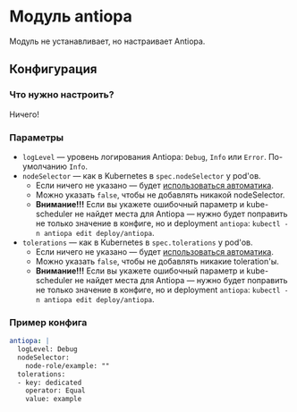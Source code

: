 Модуль antiopa
==============

Модуль не устанавливает, но настраивает Antiopa.

Конфигурация
------------

### Что нужно настроить?

Ничего!

### Параметры


* `logLevel` — уровень логирования Antiopa: `Debug`, `Info` или `Error`. По-умолчанию `Info`.
* `nodeSelector` — как в Kubernetes в `spec.nodeSelector` у pod'ов.
    * Если ничего не указано — будет [использоваться автоматика](/README.md#выделение-узлов-под-определенный-вид-нагрузки).
    * Можно указать `false`, чтобы не добавлять никакой nodeSelector.
    * **Внимание!!!** Если вы укажете ошибочный параметр и kube-scheduler не найдет места для Antiopa — нужно будет поправить не только значение в конфиге, но и deployment `antiopa`: `kubectl -n antiopa edit deploy/antiopa`.
* `tolerations` — как в Kubernetes в `spec.tolerations` у pod'ов.
    * Если ничего не указано — будет [использоваться автоматика](/README.md#выделение-узлов-под-определенный-вид-нагрузки).
    * Можно указать `false`, чтобы не добавлять никакие toleration'ы.
    * **Внимание!!!** Если вы укажете ошибочный параметр и kube-scheduler не найдет места для Antiopa — нужно будет поправить не только значение в конфиге, но и deployment `antiopa`: `kubectl -n antiopa edit deploy/antiopa`.

### Пример конфига

```yaml
antiopa: |
  logLevel: Debug
  nodeSelector:
    node-role/example: ""
  tolerations:
  - key: dedicated
    operator: Equal
    value: example
```

